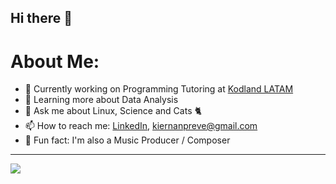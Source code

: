 ## Hi there 👋

# About Me:


- 🔭 Currently working on Programming Tutoring at [Kodland LATAM](https://kodland.org/)
- 🔎 Learning more about Data Analysis
- 💬 Ask me about Linux, Science and Cats 🐈
- 📫 How to reach me: [LinkedIn](https://www.linkedin.com/in/kierprev/), kiernanpreve@gmail.com
- 🎼 Fun fact: I'm also a Music Producer / Composer

---
[![](https://visitcount.itsvg.in/api?id=KierPrev&label=visits&color=3&icon=0&pretty=true)](https://visitcount.itsvg.in)

<!-- Proudly created with GPRM ( https://gprm.itsvg.in ) -->
